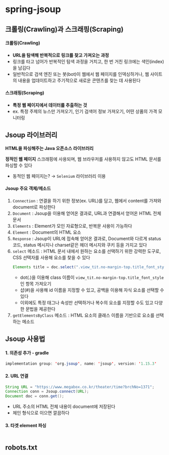 # spring-jsoup


## 크롤링(Crawling)과 스크래핑(Scraping)
#### 크롤링(Crawling)
* **URL을 탐색해 반복적으로 링크를 찾고 가져오는 과정**
* 링크를 타고 넘어가 반복적인 탐색 과정을 거치고, 한 번 거친 링크에는 색인(index)을 남김다 
* 일반적으로 검색 엔진 또는 봇(bot)이 웹에서 웹 페이지를 인덱싱하거나, 웹 사이트의 내용을 업데이트하고 주기적으로 새로운 콘텐츠를 찾는 데 사용된다
#### 스크래핑(Scraping)
* **특정 웹 페이지에서 데이터를 추출하는 것**
* ex. 특정 주제의 뉴스만 가져오기, 인기 검색어 정보 가져오기, 어떤 상품의 가격 모니터링


## Jsoup 라이브러리
**HTML을 파싱해주는 Java 오픈소스 라이브러리**  

**정적인 웹 페이지** 스크래핑에 사용되며, 웹 브라우저를 사용하지 않고도 HTML 문서를 파싱할 수 있다

* 동적인 웹 페이지는? → `Selenium` 라이브러리 이용
#### Jsoup 주요 객체/메소드
1. `Connection` : 연결을 하기 위한 정보(ex. URL)를 담고, 웹에서 content를 가져와 document로 파싱한다 
2. `Document` : Jsoup을 이용해 얻어온 결과로, URL과 연결해서 얻어온 HTML 전체 문서
3. `Elements` : Element가 모인 자료형으로, 반복문 사용이 가능하다
4. `Element` : Document의 HTML 요소
5. `Response` : Jsoup이 URL에 접속해 얻어온 결과로, Document와 다르게 status 코드, status 메시지나 charset같은 헤더 메시지와 쿠키 등을 가지고 있다
6. `select` 메소드 : HTML 문서 내에서 원하는 요소를 선택하기 위한 강력한 도구로, CSS 선택자를 사용해 요소를 찾을 수 있다
   ```Java
   Elements title = doc.select(".view_tit.no-margin-top.title_font_style");
   ```
   * dot(.)을 이용해 class 이름이 `view_tit.no-margin-top.title_font_style` 인 항목 가져오기
   * 샵(#)을 사용해 id 이름을 지정할 수 있고, 공백을 이용해 자식 요소를 선택할 수 있다
   * 이외에도 특정 태그나 속성만 선택하거나 복수의 요소를 지정할 수도 있고 다양한 문법을 제공한다
7. `getElementsByClass` 메소드 : HTML 요소의 클래스 이름을 기반으로 요소를 선택하는 메소드 

## Jsoup 사용법
#### 1. 의존성 추가 - gradle
```Java
implementation group: 'org.jsoup', name: 'jsoup', version: '1.15.3'
```
#### 2. URL 연결
```Java
String URL = "https://www.megabox.co.kr/theater/time?brchNo=1371";
Connection conn = Jsoup.connect(URL);
Document doc = conn.get();
```
  * URL 주소의 HTML 전체 내용이 document에 저장된다
  * 체인 형식으로 이으면 깔끔하다
#### 3. 타겟 element 파싱
```Java

```


## robots.txt
